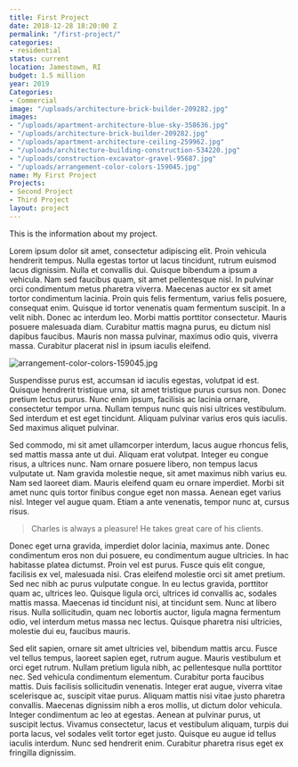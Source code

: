 ```yaml
---
title: First Project
date: 2018-12-28 18:20:00 Z
permalink: "/first-project/"
categories:
- residential
status: current
location: Jamestown, RI
budget: 1.5 million
year: 2019
Categories:
- Commercial
image: "/uploads/architecture-brick-builder-209282.jpg"
images:
- "/uploads/apartment-architecture-blue-sky-358636.jpg"
- "/uploads/architecture-brick-builder-209282.jpg"
- "/uploads/apartment-architecture-ceiling-259962.jpg"
- "/uploads/architecture-building-construction-534220.jpg"
- "/uploads/construction-excavator-gravel-95687.jpg"
- "/uploads/arrangement-color-colors-159045.jpg"
name: My First Project
Projects:
- Second Project
- Third Project
layout: project
---
```


This is the information about my project.

Lorem ipsum dolor sit amet, consectetur adipiscing elit. Proin vehicula hendrerit tempus. Nulla egestas tortor ut lacus tincidunt, rutrum euismod lacus dignissim. Nulla et convallis dui. Quisque bibendum a ipsum a vehicula. Nam sed faucibus quam, sit amet pellentesque nisl. In pulvinar orci condimentum metus pharetra viverra. Maecenas auctor ex sit amet tortor condimentum lacinia. Proin quis felis fermentum, varius felis posuere, consequat enim. Quisque id tortor venenatis quam fermentum suscipit. In a velit nibh. Donec ac interdum leo. Morbi mattis porttitor consectetur. Mauris posuere malesuada diam. Curabitur mattis magna purus, eu dictum nisl dapibus faucibus. Mauris non massa pulvinar, maximus odio quis, viverra massa. Curabitur placerat nisl in ipsum iaculis eleifend.

![arrangement-color-colors-159045.jpg](/uploads/arrangement-color-colors-159045.jpg)

Suspendisse purus est, accumsan id iaculis egestas, volutpat id est. Quisque hendrerit tristique urna, sit amet tristique purus cursus non. Donec pretium lectus purus. Nunc enim ipsum, facilisis ac lacinia ornare, consectetur tempor urna. Nullam tempus nunc quis nisi ultrices vestibulum. Sed interdum et est eget tincidunt. Aliquam pulvinar varius eros quis iaculis. Sed maximus aliquet pulvinar.

Sed commodo, mi sit amet ullamcorper interdum, lacus augue rhoncus felis, sed mattis massa ante ut dui. Aliquam erat volutpat. Integer eu congue risus, a ultrices nunc. Nam ornare posuere libero, non tempus lacus vulputate ut. Nam gravida molestie neque, sit amet maximus nibh varius eu. Nam sed laoreet diam. Mauris eleifend quam eu ornare imperdiet. Morbi sit amet nunc quis tortor finibus congue eget non massa. Aenean eget varius nisl. Integer vel augue quam. Etiam a ante venenatis, tempor nunc at, cursus risus.

> Charles is always a pleasure! He takes great care of his clients.

Donec eget urna gravida, imperdiet dolor lacinia, maximus ante. Donec condimentum eros non dui posuere, eu condimentum augue ultricies. In hac habitasse platea dictumst. Proin vel est purus. Fusce quis elit congue, facilisis ex vel, malesuada nisi. Cras eleifend molestie orci sit amet pretium. Sed nec nibh ac purus vulputate congue. In eu lectus gravida, porttitor quam ac, ultrices leo. Quisque ligula orci, ultrices id convallis ac, sodales mattis massa. Maecenas id tincidunt nisi, at tincidunt sem. Nunc at libero risus. Nulla sollicitudin, quam nec lobortis auctor, ligula magna fermentum odio, vel interdum metus massa nec lectus. Quisque pharetra nisi ultricies, molestie dui eu, faucibus mauris.

Sed elit sapien, ornare sit amet ultricies vel, bibendum mattis arcu. Fusce vel tellus tempus, laoreet sapien eget, rutrum augue. Mauris vestibulum et orci eget rutrum. Nullam pretium ligula nibh, ac pellentesque nulla porttitor nec. Sed vehicula condimentum elementum. Curabitur porta faucibus mattis. Duis facilisis sollicitudin venenatis. Integer erat augue, viverra vitae scelerisque ac, suscipit vitae purus. Aliquam mattis nisi vitae justo pharetra convallis. Maecenas dignissim nibh a eros mollis, ut dictum dolor vehicula. Integer condimentum ac leo at egestas. Aenean at pulvinar purus, ut suscipit lectus. Vivamus consectetur, lacus et vestibulum aliquam, turpis dui porta lacus, vel sodales velit tortor eget justo. Quisque eu augue id tellus iaculis interdum. Nunc sed hendrerit enim. Curabitur pharetra risus eget ex fringilla dignissim.
